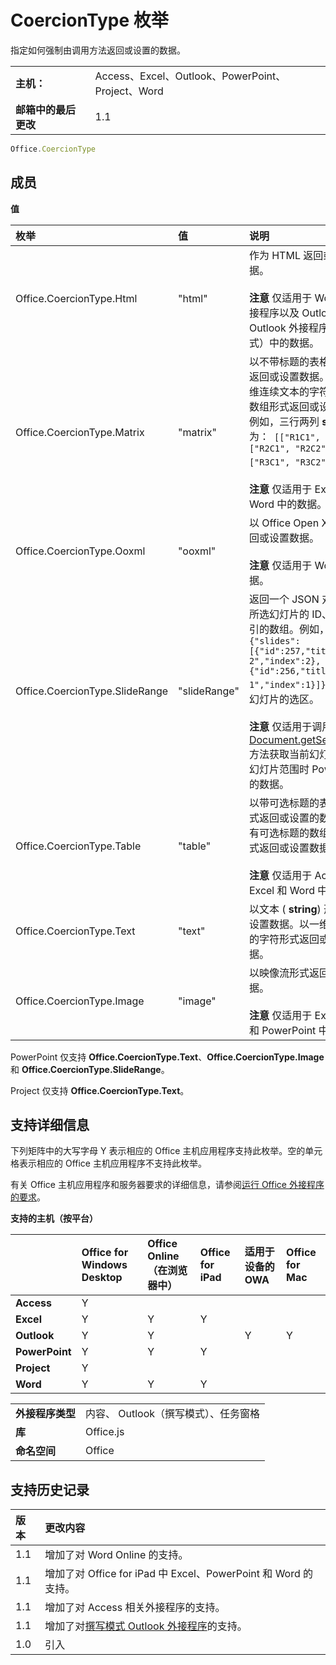 
# CoercionType 枚举
指定如何强制由调用方法返回或设置的数据。

|||
|:-----|:-----|
|**主机：**|Access、Excel、Outlook、PowerPoint、Project、Word|
|**邮箱中的最后更改**|1.1|

```js
Office.CoercionType
```

## 成员


**值**


|**枚举**|**值**|**说明**|
|:-----|:-----|:-----|
|Office.CoercionType.Html|"html"|作为 HTML 返回或设置数据。<br/><br/> **注意**  仅适用于 Word 相关外接程序以及 Outlook 相关 Outlook 外接程序（撰写模式）中的数据。|
|Office.CoercionType.Matrix|"matrix"|以不带标题的表格数据形式返回或设置数据。 以包含一维连续文本的字符的数组的数组形式返回或设置数据。 例如，三行两列 **string** 值应为：` [["R1C1", "R1C2"], ["R2C1", "R2C2"], ["R3C1", "R3C2"]]`。<br/><br/> **注意**  仅适用于 Excel 和 Word 中的数据。|
|Office.CoercionType.Ooxml|"ooxml"|以 Office Open XML 形式返回或设置数据。<br/><br/> **注意**  仅适用于 Word 中的数据。|
|Office.CoercionType.SlideRange|"slideRange"|返回一个 JSON 对象，包含所选幻灯片的 ID、标题和索引的数组。例如，`{"slides":[{"id":257,"title":"Slide 2","index":2},{"id":256,"title":"Slide 1","index":1}]}` 对应于两个幻灯片的选区。<br/><br/> **注意**  仅适用于调用 [Document.getSelectedData](../../reference/shared/document.getselecteddataasync.md) 方法获取当前幻灯片或所选幻灯片范围时 PowerPoint 中的数据。|
|Office.CoercionType.Table|"table"|以带可选标题的表格数据形式返回或设置的数据。 以具有可选标题的数组的数组形式返回或设置数据。<br/><br/> **注意**  仅适用于 Access、Excel 和 Word 中的数据。|
|Office.CoercionType.Text|"text"|以文本 ( **string**) 形式返回或设置数据。以一维连续文本的字符形式返回或设置数据。|
|Office.CoercionType.Image|"image"|以映像流形式返回或设置数据。<br/><br/> **注意**  仅适用于 Excel、Word 和 PowerPoint 中的数据。|
PowerPoint 仅支持 **Office.CoercionType.Text**、**Office.CoercionType.Image** 和 **Office.CoercionType.SlideRange**。

Project 仅支持  **Office.CoercionType.Text**。


## 支持详细信息


下列矩阵中的大写字母 Y 表示相应的 Office 主机应用程序支持此枚举。空的单元格表示相应的 Office 主机应用程序不支持此枚举。

有关 Office 主机应用程序和服务器要求的详细信息，请参阅[运行 Office 外接程序的要求](../../docs/overview/requirements-for-running-office-add-ins.md)。


**支持的主机（按平台）**


||**Office for Windows Desktop**|**Office Online（在浏览器中）**|**Office for iPad**|**适用于设备的 OWA**|**Office for Mac**|
|:-----|:-----|:-----|:-----|:-----|:-----|
|**Access**|Y|||||
|**Excel**|Y|Y|Y|||
|**Outlook**|Y|Y||Y|Y|
|**PowerPoint**|Y|Y|Y|||
|**Project**|Y|||||
|**Word**|Y|Y|Y|||

|||
|:-----|:-----|
|**外接程序类型**|内容、 Outlook（撰写模式）、任务窗格|
|**库**|Office.js|
|**命名空间**|Office|

## 支持历史记录


|**版本**|**更改内容**|
|:-----|:-----|
|1.1|增加了对 Word Online 的支持。|
|1.1|增加了对 Office for iPad 中 Excel、PowerPoint 和 Word 的支持。|
|1.1|增加了对 Access 相关外接程序的支持。|
|1.1|增加了对[撰写模式 Outlook 外接程序](../../docs/outlook/compose-scenario.md)的支持。|
|1.0|引入|
